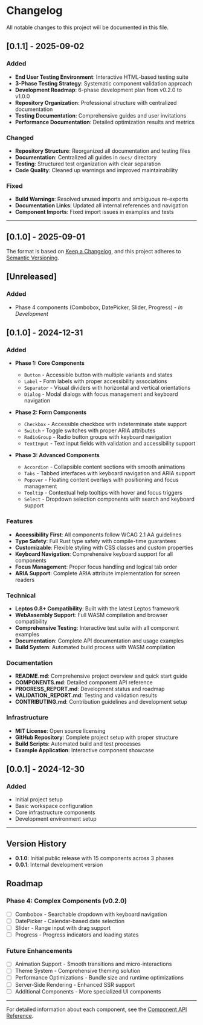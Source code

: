 # Changelog

All notable changes to this project will be documented in this file.

## [0.1.1] - 2025-09-02

### Added
- **End User Testing Environment**: Interactive HTML-based testing suite
- **3-Phase Testing Strategy**: Systematic component validation approach
- **Development Roadmap**: 6-phase development plan from v0.2.0 to v1.0.0
- **Repository Organization**: Professional structure with centralized documentation
- **Testing Documentation**: Comprehensive guides and user invitations
- **Performance Documentation**: Detailed optimization results and metrics

### Changed
- **Repository Structure**: Reorganized all documentation and testing files
- **Documentation**: Centralized all guides in `docs/` directory
- **Testing**: Structured test organization with clear separation
- **Code Quality**: Cleaned up warnings and improved maintainability

### Fixed
- **Build Warnings**: Resolved unused imports and ambiguous re-exports
- **Documentation Links**: Updated all internal references and navigation
- **Component Imports**: Fixed import issues in examples and tests

---

## [0.1.0] - 2025-09-01

The format is based on [Keep a Changelog](https://keepachangelog.com/en/1.0.0/),
and this project adheres to [Semantic Versioning](https://semver.org/spec/v2.0.0.html).

## [Unreleased]

### Added
- Phase 4 components (Combobox, DatePicker, Slider, Progress) - *In Development*

## [0.1.0] - 2024-12-31

### Added
- **Phase 1: Core Components**
  - `Button` - Accessible button with multiple variants and states
  - `Label` - Form labels with proper accessibility associations
  - `Separator` - Visual dividers with horizontal and vertical orientations
  - `Dialog` - Modal dialogs with focus management and keyboard navigation

- **Phase 2: Form Components**
  - `Checkbox` - Accessible checkbox with indeterminate state support
  - `Switch` - Toggle switches with proper ARIA attributes
  - `RadioGroup` - Radio button groups with keyboard navigation
  - `TextInput` - Text input fields with validation and accessibility support

- **Phase 3: Advanced Components**
  - `Accordion` - Collapsible content sections with smooth animations
  - `Tabs` - Tabbed interfaces with keyboard navigation and ARIA support
  - `Popover` - Floating content overlays with positioning and focus management
  - `Tooltip` - Contextual help tooltips with hover and focus triggers
  - `Select` - Dropdown selection components with search and keyboard support

### Features
- **Accessibility First**: All components follow WCAG 2.1 AA guidelines
- **Type Safety**: Full Rust type safety with compile-time guarantees
- **Customizable**: Flexible styling with CSS classes and custom properties
- **Keyboard Navigation**: Comprehensive keyboard support for all components
- **Focus Management**: Proper focus handling and logical tab order
- **ARIA Support**: Complete ARIA attribute implementation for screen readers

### Technical
- **Leptos 0.8+ Compatibility**: Built with the latest Leptos framework
- **WebAssembly Support**: Full WASM compilation and browser compatibility
- **Comprehensive Testing**: Interactive test suite with all component examples
- **Documentation**: Complete API documentation and usage examples
- **Build System**: Automated build process with WASM compilation

### Documentation
- **README.md**: Comprehensive project overview and quick start guide
- **COMPONENTS.md**: Detailed component API reference
- **PROGRESS_REPORT.md**: Development status and roadmap
- **VALIDATION_REPORT.md**: Testing and validation results
- **CONTRIBUTING.md**: Contribution guidelines and development setup

### Infrastructure
- **MIT License**: Open source licensing
- **GitHub Repository**: Complete project setup with proper structure
- **Build Scripts**: Automated build and test processes
- **Example Application**: Interactive component showcase

## [0.0.1] - 2024-12-30

### Added
- Initial project setup
- Basic workspace configuration
- Core infrastructure components
- Development environment setup

---

## Version History

- **0.1.0**: Initial public release with 15 components across 3 phases
- **0.0.1**: Internal development version

## Roadmap

### Phase 4: Complex Components (v0.2.0)
- [ ] Combobox - Searchable dropdown with keyboard navigation
- [ ] DatePicker - Calendar-based date selection
- [ ] Slider - Range input with drag support
- [ ] Progress - Progress indicators and loading states

### Future Enhancements
- [ ] Animation Support - Smooth transitions and micro-interactions
- [ ] Theme System - Comprehensive theming solution
- [ ] Performance Optimizations - Bundle size and runtime optimizations
- [ ] Server-Side Rendering - Enhanced SSR support
- [ ] Additional Components - More specialized UI components

---

For detailed information about each component, see the [Component API Reference](COMPONENTS.md).
